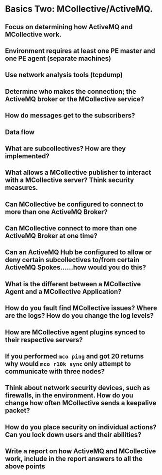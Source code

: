 # Basics Two: MCollective/ActiveMQ.
## Focus on determining how ActiveMQ and MCollective work.
## Environment requires at least one PE master and one PE agent (separate machines)
## Use network analysis tools (tcpdump)
## Determine who makes the connection; the ActiveMQ broker or the MCollective service?
## How do messages get to the subscribers?
## Data flow
## What are subcollectives? How are they implemented?
## What allows a MCollective publisher to interact with a MCollective server? Think security measures.
## Can MCollective be configured to connect to more than one ActiveMQ Broker?
## Can MCollective connect to more than one ActiveMQ Broker at one time?
## Can an ActiveMQ Hub be configured to allow or deny certain subcollectives to/from certain ActiveMQ Spokes......how would you do this?
## What is the different between a MCollective Agent and a MCollective Application?
## How do you fault find MCollective issues? Where are the logs? How do you change the log levels?
## How are MCollective agent plugins synced to their respective servers?
## If you performed `mco ping` and got 20 returns why would `mco r10k sync` only attempt to communicate with three nodes?
## Think about network security devices, such as firewalls, in the environment. How do you change how often MCollective sends a keepalive packet?
## How do you place security on individual actions?  Can you lock down users and their abilities?
## Write a report on how ActiveMQ and MCollective work, include in the report answers to all the above points
